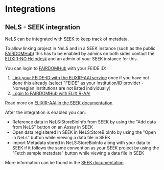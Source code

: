 # Integrations

## NeLS - SEEK integration
NeLS can be integrated with [SEEK](https://seek4science.org/) to keep track of metadata.

To allow linking project in NeLS and in a SEEK instance (such as the public [FAIRDOMHub](https://fairdomhub.org/)) this has to be enabled by admins on both sides contact the <a href="mailto:support@elxir.no?subject=NeLS-SEEK integration">ELIXIR-NO Helpdesk</a> and an admin of your SEEK instance for this.

You can login to [FAIRDOMHub](https://fairdomhub.org/) with your FEIDE ID:

1. [Link your FEIDE-ID with the ELIXIR-AAI service](https://elixir-europe.org/register) once if you have not done this already (select "FEIDE" as your Institution/ID provider - Norwegian institutions are not listed individually)
2. [Login to FAIRDOMHub with ELIXIR-AAI](https://fairdomhub.org/login?return_to=%2F#elixir_aai_login)

Read more on [ELIXIR-AAI in the SEEK documentation](https://docs.seek4science.org/help/user-guide/aai.html).

After the integration is enabled you can:

* Reference data in NeLS:StoreBioInfo from SEEK by using the "Add data from NeLS" button on an Assay in SEEK
* Open data regisitered in SEEK in NeLS:StoreBioInfo by using the "Open in NeLs" button while viewing a data file in SEEK
* Import Metadata stored in NeLS:StoreBioInfo along with your data to SEEK if it follows the same convention as your SEEK project by using the "Fetch sample metadata" button while viewing a data file in SEEK

More information can be found in the [SEEK documentation](https://docs.seek4science.org/help/user-guide/nels-integration.html)
